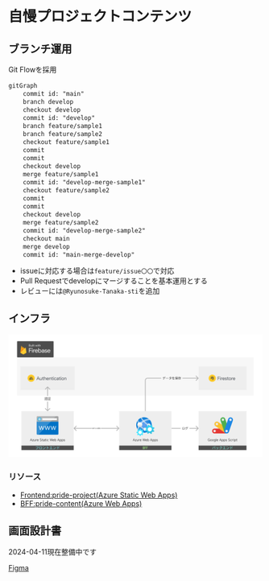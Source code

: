 # 自慢プロジェクトコンテンツ

## ブランチ運用

Git Flowを採用

```mermaid
gitGraph
    commit id: "main"
    branch develop
    checkout develop
    commit id: "develop"
    branch feature/sample1
    branch feature/sample2
    checkout feature/sample1
    commit
    commit
    checkout develop
    merge feature/sample1
    commit id: "develop-merge-sample1"
    checkout feature/sample2
    commit
    commit
    checkout develop
    merge feature/sample2
    commit id: "develop-merge-sample2"
    checkout main
    merge develop
    commit id: "main-merge-develop"
```

- issueに対応する場合は`feature/issue〇〇`で対応
- Pull Requestでdevelopにマージすることを基本運用とする
- レビューには`@Ryunosuke-Tanaka-sti`を追加

## インフラ

![インフラ情報](./.github/assets/21b70934c44400a03e9678127314da46.webp)

### リソース

- [Frontend:pride-project(Azure Static Web Apps)](https://portal.azure.com/#@ntakeisios.onmicrosoft.com/resource/subscriptions/f682b8b9-db81-412d-97da-c8a2c93d586a/resourceGroups/ryu_test/providers/Microsoft.Web/staticSites/pride-project/staticsite)
- [BFF:pride-content(Azure Web Apps)](https://portal.azure.com/#@ntakeisios.onmicrosoft.com/resource/subscriptions/f682b8b9-db81-412d-97da-c8a2c93d586a/resourceGroups/ryu_test/providers/Microsoft.Web/sites/pride-content/appServices)

## 画面設計書

2024-04-11現在整備中です

[Figma]([https://](https://www.figma.com/file/6Ic1LeHOfLHfkkM5WNMhTb/%E8%A9%A6%E9%A8%93%E5%A0%B4?type=design&node-id=0%3A1&mode=design&t=h5VULBOXgvdlip86-1))
